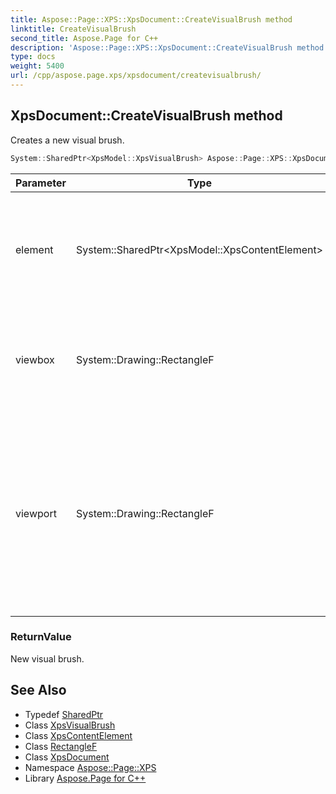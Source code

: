 ```yaml
---
title: Aspose::Page::XPS::XpsDocument::CreateVisualBrush method
linktitle: CreateVisualBrush
second_title: Aspose.Page for C++
description: 'Aspose::Page::XPS::XpsDocument::CreateVisualBrush method. Creates a new visual brush in C++.'
type: docs
weight: 5400
url: /cpp/aspose.page.xps/xpsdocument/createvisualbrush/
---
```

## XpsDocument::CreateVisualBrush method


Creates a new visual brush.

```cpp
System::SharedPtr<XpsModel::XpsVisualBrush> Aspose::Page::XPS::XpsDocument::CreateVisualBrush(System::SharedPtr<XpsModel::XpsContentElement> element, System::Drawing::RectangleF viewbox, System::Drawing::RectangleF viewport)
```


| Parameter | Type | Description |
| --- | --- | --- |
| element | System::SharedPtr\<XpsModel::XpsContentElement\> | The [XPS](../../) element (Canvas, Path or Glyphs) for Visual property od visual brush. |
| viewbox | System::Drawing::RectangleF | The position and dimensions of the brush's source content. |
| viewport | System::Drawing::RectangleF | The region in the containing coordinate space of the prime brush tile that is (possibly repeatedly) applied to fill the region to which the brush is applied |

### ReturnValue

New visual brush.

## See Also

* Typedef [SharedPtr](../../../system/sharedptr/)
* Class [XpsVisualBrush](../../../aspose.page.xps.xpsmodel/xpsvisualbrush/)
* Class [XpsContentElement](../../../aspose.page.xps.xpsmodel/xpscontentelement/)
* Class [RectangleF](../../../system.drawing/rectanglef/)
* Class [XpsDocument](../)
* Namespace [Aspose::Page::XPS](../../)
* Library [Aspose.Page for C++](../../../)
